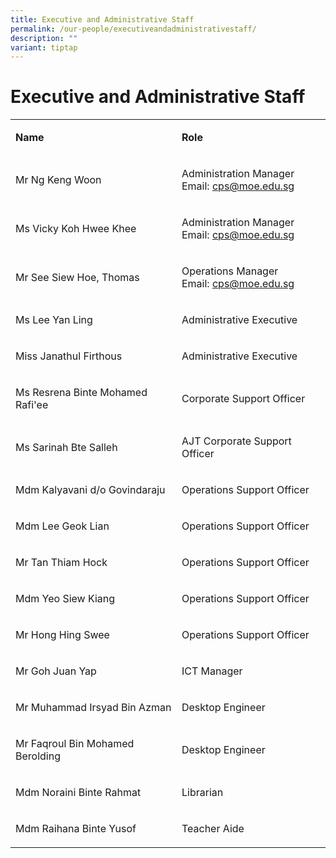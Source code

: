 ```yaml
---
title: Executive and Administrative Staff
permalink: /our-people/executiveandadministrativestaff/
description: ""
variant: tiptap
---
```

<h1>Executive and Administrative Staff</h1><table><tbody><tr><td rowspan="1" colspan="1"><p><strong>Name</strong></p></td><td rowspan="1" colspan="1"><p><strong>Role</strong></p></td></tr><tr><td rowspan="1" colspan="1"><p>Mr Ng Keng Woon</p></td><td rowspan="1" colspan="1"><p>Administration Manager<br>Email: <a href="mailto:cps@moe.edu.sg" rel="noopener noreferrer nofollow" target="_blank">cps@moe.edu.sg</a></p></td></tr><tr><td rowspan="1" colspan="1"><p>Ms Vicky Koh Hwee Khee</p></td><td rowspan="1" colspan="1"><p>Administration Manager<br>Email: <a href="mailto:cps@moe.edu.sg" rel="noopener noreferrer nofollow" target="_blank">cps@moe.edu.sg</a></p></td></tr><tr><td rowspan="1" colspan="1"><p>Mr See Siew Hoe, Thomas</p></td><td rowspan="1" colspan="1"><p>Operations Manager<br>Email: <a href="mailto:cps@moe.edu.sg" rel="noopener noreferrer nofollow" target="_blank">cps@moe.edu.sg</a></p></td></tr><tr><td rowspan="1" colspan="1"><p>Ms Lee Yan Ling</p></td><td rowspan="1" colspan="1"><p>Administrative Executive</p></td></tr><tr><td rowspan="1" colspan="1"><p>Miss Janathul Firthous</p></td><td rowspan="1" colspan="1"><p>Administrative Executive</p></td></tr><tr><td rowspan="1" colspan="1"><p>Ms Resrena Binte Mohamed Rafi'ee</p></td><td rowspan="1" colspan="1"><p>Corporate Support Officer</p></td></tr><tr><td rowspan="1" colspan="1"><p>Ms Sarinah Bte Salleh</p></td><td rowspan="1" colspan="1"><p>AJT Corporate Support Officer</p></td></tr><tr><td rowspan="1" colspan="1"><p>Mdm Kalyavani d/o Govindaraju</p></td><td rowspan="1" colspan="1"><p>Operations Support Officer</p></td></tr><tr><td rowspan="1" colspan="1"><p>Mdm Lee Geok Lian</p></td><td rowspan="1" colspan="1"><p>Operations Support Officer</p></td></tr><tr><td rowspan="1" colspan="1"><p>Mr Tan Thiam Hock</p></td><td rowspan="1" colspan="1"><p>Operations Support Officer</p></td></tr><tr><td rowspan="1" colspan="1"><p>Mdm Yeo Siew Kiang</p></td><td rowspan="1" colspan="1"><p>Operations Support Officer</p></td></tr><tr><td rowspan="1" colspan="1"><p>Mr Hong Hing Swee</p></td><td rowspan="1" colspan="1"><p>Operations Support Officer</p></td></tr><tr><td rowspan="1" colspan="1"><p>Mr Goh Juan Yap</p></td><td rowspan="1" colspan="1"><p>ICT Manager</p></td></tr><tr><td rowspan="1" colspan="1"><p>Mr Muhammad Irsyad Bin Azman</p></td><td rowspan="1" colspan="1"><p>Desktop Engineer</p></td></tr><tr><td rowspan="1" colspan="1"><p>Mr Faqroul Bin Mohamed Berolding</p></td><td rowspan="1" colspan="1"><p>Desktop Engineer</p></td></tr><tr><td rowspan="1" colspan="1"><p>Mdm Noraini Binte Rahmat</p></td><td rowspan="1" colspan="1"><p>Librarian</p></td></tr><tr><td rowspan="1" colspan="1"><p>Mdm Raihana Binte Yusof</p></td><td rowspan="1" colspan="1"><p>Teacher Aide</p></td></tr></tbody></table><p></p>